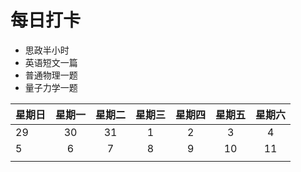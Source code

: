# 每日打卡
* 思政半小时
* 英语短文一篇
* 普通物理一题
* 量子力学一题
  
  

| 星期日 | 星期一 | 星期二 | 星期三 | 星期四 | 星期五 | 星期六 |  
| -------- | :------:  | :-------: | :-------: | :-------: | :--------: | :-------: |
|    29      |    30        |      31      |       1      |       2    |        3      |      4     |
|    5       |    6        |      7      |       8     |      9      |        10     |      11    | 
|   |   |   |   |   |    |    |  
